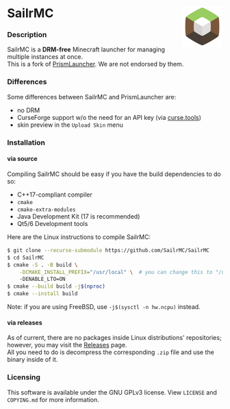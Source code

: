 SailrMC <img src="program_info/org.sailrmc.SailrMC.Source.svg" align=right style="width:96px;"/>
=======

### Description
SailrMC is a **DRM-free** Minecraft launcher for managing multiple instances at once.   
This is a fork of [PrismLauncher](https://github.com/PrismLauncher/PrismLauncher). We are not endorsed by them.


### Differences
Some differences between SailrMC and PrismLauncher are: 
- no DRM
- CurseForge support w/o the need for an API key (via [curse.tools](https://curse.tools))
- skin preview in the `Upload Skin` menu


### Installation

#### via source
Compiling SailrMC should be easy if you have the build dependencies to do so:
- C++17-compliant compiler
- `cmake`
- `cmake-extra-modules`
- Java Development Kit (17 is recommended)
- Qt5/6 Development tools

Here are the Linux instructions to compile SailrMC:
```sh
$ git clone --recurse-submodule https://github.com/SailrMC/SailrMC
$ cd SailrMC
$ cmake -S . -B build \
	-DCMAKE_INSTALL_PREFIX="/usr/local" \  # you can change this to "/usr" or to any preferred directory
	-DENABLE_LTO=ON
$ cmake --build build -j$(nproc)
$ cmake --install build
```
Note: if you are using FreeBSD, use `-j$(sysctl -n hw.ncpu)` instead.

#### via releases
As of current, there are no packages inside Linux distributions' repositories; however, 
you may visit the [Releases](https://github.com/SailrMC/SailrMC/releases) page.  
All you need to do is decompress the corresponding `.zip` file and use the binary inside of it.


### Licensing
This software is available under the GNU GPLv3 license. View `LICENSE` and `COPYING.md` for more information.
